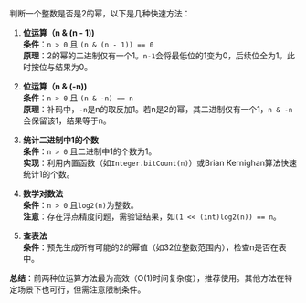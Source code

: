 判断一个整数是否是2的幂，以下是几种快速方法：

1. **位运算（n & (n - 1))**  
   **条件**：`n > 0` 且 `(n & (n - 1)) == 0`  
   **原理**：2的幂的二进制仅有一个1。`n-1`会将最低位的1变为0，后续位全为1。此时按位与结果为0。

2. **位运算（n & (-n))**  
   **条件**：`n > 0` 且 `(n & -n) == n`  
   **原理**：补码中，`-n`是n的取反加1。若n是2的幂，其二进制仅有一个1，`n & -n`会保留该1，结果等于n。

3. **统计二进制中1的个数**  
   **条件**：`n > 0` 且二进制中1的个数为1。  
   **实现**：利用内置函数（如`Integer.bitCount(n)`）或Brian Kernighan算法快速统计1的个数。

4. **数学对数法**  
   **条件**：`n > 0` 且`log2(n)`为整数。  
   **注意**：存在浮点精度问题，需验证结果，如`(1 << (int)log2(n)) == n`。

5. **查表法**  
   **条件**：预先生成所有可能的2的幂值（如32位整数范围内），检查n是否在表中。

**总结**：前两种位运算方法最为高效（O(1)时间复杂度），推荐使用。其他方法在特定场景下也可行，但需注意限制条件。